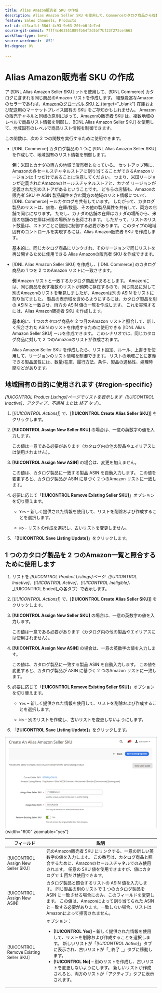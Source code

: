 ```yaml
---
title: Alias Amazon販売者 SKU の作成
description: Alias Amazon Seller SKU を使用して、Commerceカタログ商品から複数の地域に対応するAmazonリストを作成できます。
feature: Sales Channels, Products
exl-id: df3cafbf-58df-4c93-9e63-20feb6f4e7ed
source-git-commit: 7fff4c463551089fb64f2d5bf7bf23f272ce4663
workflow-type: tm+mt
source-wordcount: '852'
ht-degree: 0%

---
```


# Alias Amazon販売者 SKU の作成

ア [!DNL Alias Amazon Seller SKU] ットを使用して、[!DNL Commerce] カタログに含まれる同じ商品のAmazon リストを作成します。 経験豊富なAmazonのセラーであれば、[Amazonのグローバル SKU と ](https://sellercentral.amazon.com/gp/help/external/help.html?itemID=201394090){target="_blank"} 在庫および配送用のマーケットプレイス固有の SKU をご存知かもしれません。 Amazonの販売チャネルと同様の原則に従って、Amazonの販売者 SKU は、複数地域のレベルで商品リスト情報を制御し、[!DNL Alias Amazon Seller SKU] を使用して、地域固有のレベルで商品リスト情報を制御できます。

この関数は、次の 2 つの関数を実行するために使用できます。

- [!DNL Commerce] カタログ製品の 1 つに [!DNL Alias Amazon Seller SKU] を作成して、地域固有のリスト情報を制御します。

  **例**：米国とカナダの両方の地域で販売者となっている。 セットアップ時に、Amazonの各セールスチャネルストアに割り当てることができるAmazonリージョンは 1 つだけであることに注意してください。 つまり、米国リージョンが定義されたAmazonのセールスチャネルストアと、カナダ リージョンが定義された別のストアがあるということです。 どちらの店舗も、Amazonの販売者 SKU や ASIN 製品属性を含む両方の地域のリスト情報について、[!DNL Commerce] ールカタログを共有しています。 したがって、カタログ製品のリストは、価格、在庫/数量、その他の製品属性を共有して、両方の店舗で同じになります。 ただし、カナダの店舗の在庫はカナダの場所から、米国の店舗の在庫は米国の場所から出荷されます。 したがって、リストのリスト数量は、ストアごとに個別に制御する必要があります。 このタイプの地域固有のコントロールを実現するには、Alias Amazon販売者 SKU を作成します。

  基本的に、同じカタログ商品にリンクされ、そのリージョンで同じリストを再公開するために使用できる Alias Amazonの販売者 SKU を作成できます。

- [!DNL Alias Amazon Seller SKU] を作成し、[!DNL Commerce] のカタログ商品の 1 つを 2 つのAmazon リストに一致させます。

  **例**:Amazon リストと一致するカタログ商品があるとします。 Amazonには、同じ商品を表す複数のリストが頻繁に存在するので、同じ商品に対して別のAmazonのリストを発見しましたが、Amazonは別の ASIN をリストに割り当てました。 製品の表示域を含めるようにするには、カタログ製品を別の ASIN と一致させ、両方の ASIN 値の一覧を作成します。 これを実現するには、Alias Amazon販売者 SKU を作成します。

  基本的に、1 つのカタログ商品を 2 つ目のAmazon リストと照合して、新しく照合された ASIN のリストを作成するために使用できる [!DNL Alias Amazon Seller SKU] ールを作成できます。 このシナリオでは、同じカタログ商品に対して 2 つのAmazonのリストが作成されます。

  Alias Amazon Seller SKU を作成したら、リスト設定、ルール、上書きを使用して、リージョンのリスト情報を制御できます。 リストの地域ごとに定義できる製品属性には、数量/在庫、履行方法、条件、製品の適格性、処理時間などがあります。

## 地域固有の目的に使用されます {#region-specific}

_[!UICONTROL Product Listings]_ページでリストを表示します（_[!UICONTROL Inactive]_、_アクティブ_、_不適格_ または _終了_ タブ）。

1. [_[!UICONTROL Actions]_] で、[**[!UICONTROL Create Alias Seller SKU]**] をクリックします。

1. **[!UICONTROL Assign New Seller SKU]** の場合は、一意の英数字の値を入力します。

   この値は一意である必要があります（カタログ内の他の製品やエイリアスには使用されません）。

1. **[!UICONTROL Assign New ASIN]** の場合は、変更を加えません。

   この値は、カタログ製品に一致する製品 ASIN を自動入力します。 この値を変更すると、カタログ製品が ASIN に基づく 2 つのAmazon リストに一致します。

1. 必要に応じて「**[!UICONTROL Remove Existing Seller SKU]**」オプションを切り替えます。

   - `Yes` – 新しく提供された情報を使用して、リストを削除および作成することを選択します。

   - `No` - リストの作成を選択し、古いリストを変更しません。

1. 「**[!UICONTROL Save Listing Update]**」をクリックします。

## 1 つのカタログ製品を 2 つのAmazon一覧と照合するために使用します

1. リストを _[!UICONTROL Product Listings]_ページ（_[!UICONTROL Inactive]_、_[!UICONTROL Active]_、_[!UICONTROL Ineligible]_、_[!UICONTROL Ended]_の各タブ）で表示します。

1. [_[!UICONTROL Actions]_] で、[**[!UICONTROL Create Alias Seller SKU]**] をクリックします。

1. **[!UICONTROL Assign New Seller SKU]** の場合は、一意の英数字の値を入力します。

   この値は一意である必要があります（カタログ内の他の製品やエイリアスには使用されません）。

1. **[!UICONTROL Assign New ASIN]** の場合は、一意の英数字の値を入力します。

   この値は、カタログ製品に一致する製品 ASIN を自動入力します。 この値を変更すると、カタログ製品が ASIN に基づく 2 つのAmazon リストに一致します。

1. 必要に応じて「**[!UICONTROL Remove Existing Seller SKU]**」オプションを切り替えます。

   - `Yes` – 新しく提供された情報を使用して、リストを削除および作成することを選択します。

   - `No` – 別のリストを作成し、古いリストを変更しないようにします。

1. 「**[!UICONTROL Save Listing Update]**」をクリックします。

![Alias Amazon販売者 SKU の作成 ](assets/amazon-alias-sku-create.png){width="600" zoomable="yes"}

| フィールド | 説明 |
|-----------------------------------------|----------------------------------------------------------------------------------------------------------------------------------------------------------------------------------------------------------------------------------------------------------------------------------------------------------------------------------------------------------------------------------------------------------------------------|
| [!UICONTROL Assign New Seller SKU] | 元のAmazon販売者 SKU にリンクする、一意の新しい英数字の値を入力します。 この番号は、カタログ商品と照合するために、Amazonのセールスチャネルでのみ使用されます。 任意の SKU 値を使用できますが、値はカタログで 1 回だけ使用できます。 |
| [!UICONTROL Assign New ASIN] | カタログ製品と照合するリストの ASIN 値を入力します。 同じ製品の別のリストで 1 つのカタログ製品を ASIN に一致させる場合にのみ、このフィールドを変更します。 この値は、Amazonによって割り当てられた ASIN と一致する必要があります。一致しない場合、リストはAmazonによって拒否されません。 |
| [!UICONTROL Remove Existing Seller SKU] | オプション：<ul><li>**[!UICONTROL Yes]** – 新しく提供された情報を使用して、リストを削除および作成することを選択します。 新しいリストが「_[!UICONTROL Active]_」タブに表示され、古いリストが「_ 終了 _」タブに移動します。</li><li>**[!UICONTROL No]** – 別のリストを作成し、古いリストを変更しないようにします。 新しいリストが作成されると、両方のリストが「アクティブ」タブに表示されます。</li></ul> |
